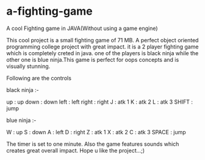 # a-fighting-game
A cool Fighting game in JAVA(Without using a game engine)

This cool project is a small fighting game of 71 MB.
A perfect object oriented programming college project with great impact. 
it is a 2 player fighting game which is completely creted in java. one of the players is black ninja while the other one is blue ninja.This game is perfect for oops concepts and is visually stunning.

Following are the controls

black ninja :-


up : up
down : down
left : left
right : right
J : atk 1
K : atk 2
L : atk 3
SHIFT : jump


blue ninja :-


W : up
S : down
A : left
D : right
Z : atk 1
X : atk 2
C : atk 3
SPACE : jump


The timer is set to one minute. Also the game features sounds which creates great overall impact. Hope u like the project...;)
